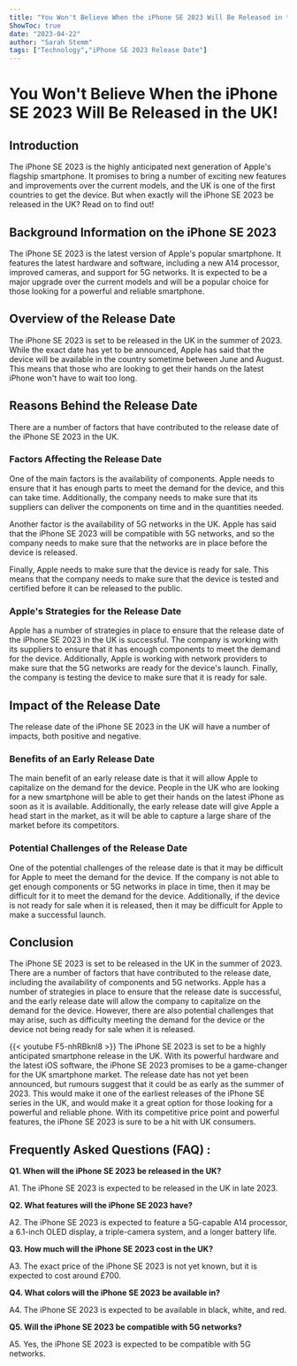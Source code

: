 ```yaml
---
title: "You Won't Believe When the iPhone SE 2023 Will Be Released in the UK!"
ShowToc: true 
date: "2023-04-22"
author: "Sarah Stemm" 
tags: ["Technology","iPhone SE 2023 Release Date"]
---
```

# You Won't Believe When the iPhone SE 2023 Will Be Released in the UK! 

## Introduction 
The iPhone SE 2023 is the highly anticipated next generation of Apple's flagship smartphone. It promises to bring a number of exciting new features and improvements over the current models, and the UK is one of the first countries to get the device. But when exactly will the iPhone SE 2023 be released in the UK? Read on to find out! 

## Background Information on the iPhone SE 2023 
The iPhone SE 2023 is the latest version of Apple's popular smartphone. It features the latest hardware and software, including a new A14 processor, improved cameras, and support for 5G networks. It is expected to be a major upgrade over the current models and will be a popular choice for those looking for a powerful and reliable smartphone. 

## Overview of the Release Date 
The iPhone SE 2023 is set to be released in the UK in the summer of 2023. While the exact date has yet to be announced, Apple has said that the device will be available in the country sometime between June and August. This means that those who are looking to get their hands on the latest iPhone won't have to wait too long. 

## Reasons Behind the Release Date 
There are a number of factors that have contributed to the release date of the iPhone SE 2023 in the UK. 

### Factors Affecting the Release Date 
One of the main factors is the availability of components. Apple needs to ensure that it has enough parts to meet the demand for the device, and this can take time. Additionally, the company needs to make sure that its suppliers can deliver the components on time and in the quantities needed. 

Another factor is the availability of 5G networks in the UK. Apple has said that the iPhone SE 2023 will be compatible with 5G networks, and so the company needs to make sure that the networks are in place before the device is released. 

Finally, Apple needs to make sure that the device is ready for sale. This means that the company needs to make sure that the device is tested and certified before it can be released to the public. 

### Apple's Strategies for the Release Date 
Apple has a number of strategies in place to ensure that the release date of the iPhone SE 2023 in the UK is successful. The company is working with its suppliers to ensure that it has enough components to meet the demand for the device. Additionally, Apple is working with network providers to make sure that the 5G networks are ready for the device's launch. Finally, the company is testing the device to make sure that it is ready for sale. 

## Impact of the Release Date 
The release date of the iPhone SE 2023 in the UK will have a number of impacts, both positive and negative. 

### Benefits of an Early Release Date 
The main benefit of an early release date is that it will allow Apple to capitalize on the demand for the device. People in the UK who are looking for a new smartphone will be able to get their hands on the latest iPhone as soon as it is available. Additionally, the early release date will give Apple a head start in the market, as it will be able to capture a large share of the market before its competitors. 

### Potential Challenges of the Release Date 
One of the potential challenges of the release date is that it may be difficult for Apple to meet the demand for the device. If the company is not able to get enough components or 5G networks in place in time, then it may be difficult for it to meet the demand for the device. Additionally, if the device is not ready for sale when it is released, then it may be difficult for Apple to make a successful launch. 

## Conclusion 
The iPhone SE 2023 is set to be released in the UK in the summer of 2023. There are a number of factors that have contributed to the release date, including the availability of components and 5G networks. Apple has a number of strategies in place to ensure that the release date is successful, and the early release date will allow the company to capitalize on the demand for the device. However, there are also potential challenges that may arise, such as difficulty meeting the demand for the device or the device not being ready for sale when it is released.

{{< youtube F5-nhRBknl8 >}} 
The iPhone SE 2023 is set to be a highly anticipated smartphone release in the UK. With its powerful hardware and the latest iOS software, the iPhone SE 2023 promises to be a game-changer for the UK smartphone market. The release date has not yet been announced, but rumours suggest that it could be as early as the summer of 2023. This would make it one of the earliest releases of the iPhone SE series in the UK, and would make it a great option for those looking for a powerful and reliable phone. With its competitive price point and powerful features, the iPhone SE 2023 is sure to be a hit with UK consumers.

## Frequently Asked Questions (FAQ) :
**Q1. When will the iPhone SE 2023 be released in the UK?**

A1. The iPhone SE 2023 is expected to be released in the UK in late 2023.

**Q2. What features will the iPhone SE 2023 have?**

A2. The iPhone SE 2023 is expected to feature a 5G-capable A14 processor, a 6.1-inch OLED display, a triple-camera system, and a longer battery life.

**Q3. How much will the iPhone SE 2023 cost in the UK?**

A3. The exact price of the iPhone SE 2023 is not yet known, but it is expected to cost around £700.

**Q4. What colors will the iPhone SE 2023 be available in?**

A4. The iPhone SE 2023 is expected to be available in black, white, and red.

**Q5. Will the iPhone SE 2023 be compatible with 5G networks?**

A5. Yes, the iPhone SE 2023 is expected to be compatible with 5G networks.


